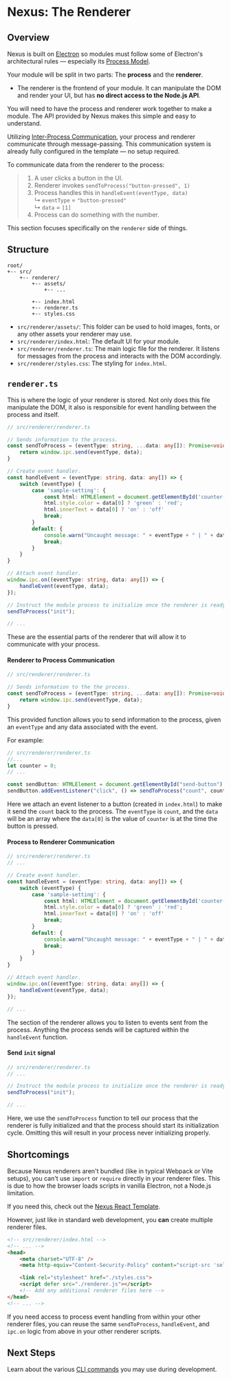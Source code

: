 # Nexus: The Renderer

## Overview
Nexus is built on [Electron](https://www.electronjs.org/) so modules must follow some of Electron's architectural rules — especially its [Process Model](https://www.electronjs.org/docs/latest/tutorial/process-model).

Your module will be split in two parts: The **process** and the **renderer**. 

- The renderer is the frontend of your module. It can manipulate the DOM and render your UI, but has **no direct access to the Node.js API**.

You will need to have the process and renderer work together to make a module. The API provided by Nexus makes this simple and easy to understand.

Utilizing [Inter-Process Communication](https://www.electronjs.org/docs/latest/tutorial/ipc), your process and renderer communicate through message-passing. This communication system is already fully configured in the template — no setup required.

To communicate data from the renderer to the process:

> 1. A user clicks a button in the UI.
> 2. Renderer invokes  `sendToProcess("button-pressed", 1)`
> 3. Process handles this in `handleEvent(eventType, data)`   
>       ↳ `eventType` = `"button-pressed"`   
>       ↳ `data` = `[1]`   
> 4. Process can do something with the number. 

This section focuses specifically on the `renderer` side of things.

## Structure
```
root/
+-- src/
    +-- renderer/
        +-- assets/
            +-- ...

        +-- index.html
        +-- renderer.ts
        +-- styles.css
```
- `src/renderer/assets/`: This folder can be used to hold images, fonts, or any other assets your renderer may use.
- `src/renderer/index.html`: The default UI for your module.
- `src/renderer/renderer.ts`: The main logic file for the renderer. It listens for messages from the process and interacts with the DOM accordingly.
- `src/renderer/styles.css`: The styling for `index.html`.


## `renderer.ts`
This is where the logic of your renderer is stored. Not only does this file manipulate the DOM, it also is responsible for event handling between the process and itself.

```typescript
// src/renderer/renderer.ts

// Sends information to the process.
const sendToProcess = (eventType: string, ...data: any[]): Promise<void> => {
    return window.ipc.send(eventType, data);
}

// Create event handler.
const handleEvent = (eventType: string, data: any[]) => {
    switch (eventType) {
        case 'sample-setting': {
            const html: HTMLElement = document.getElementById('counter-display');
            html.style.color = data[0] ? 'green' : 'red';
            html.innerText = data[0] ? 'on' : 'off'
            break;
        }
        default: {
            console.warn("Uncaught message: " + eventType + " | " + data)
            break;
        }
    }
}

// Attach event handler.
window.ipc.on((eventType: string, data: any[]) => {
    handleEvent(eventType, data);
});

// Instruct the module process to initialize once the renderer is ready.
sendToProcess("init");

// ...
```
These are the essential parts of the renderer that will allow it to communicate with your process.

#### Renderer to Process Communication
```typescript
// src/renderer/renderer.ts

// Sends information to the the process.
const sendToProcess = (eventType: string, ...data: any[]): Promise<void> => {
    return window.ipc.send(eventType, data);
}
```
This provided function allows you to send information to the process, given an `eventType` and any data associated with the event.

For example:
```typescript
// src/renderer/renderer.ts
//...
let counter = 0;
// ...

const sendButton: HTMLElement = document.getElementById("send-button")
sendButton.addEventListener("click", () => sendToProcess("count", counter));
```
Here we attach an event listener to a button (created in `index.html`) to make it send the `count` back to the process. The `eventType` is `count`, and the `data` will be an array where the `data[0]` is the value of `counter` is at the time the button is pressed.

#### Process to Renderer Communication
```typescript
// src/renderer/renderer.ts
// ...

// Create event handler.
const handleEvent = (eventType: string, data: any[]) => {
    switch (eventType) {
        case 'sample-setting': {
            const html: HTMLElement = document.getElementById('counter-display');
            html.style.color = data[0] ? 'green' : 'red';
            html.innerText = data[0] ? 'on' : 'off'
            break;
        }
        default: {
            console.warn("Uncaught message: " + eventType + " | " + data)
            break;
        }
    }
}

// Attach event handler.
window.ipc.on((eventType: string, data: any[]) => {
    handleEvent(eventType, data);
});

// ...
```
The section of the renderer allows you to listen to events sent from the process. Anything the process sends will be captured within the `handleEvent` function.

#### Send `init` signal
```typescript
// src/renderer/renderer.ts
// ...

// Instruct the module process to initialize once the renderer is ready.
sendToProcess("init");

// ...
```
Here, we use the `sendToProcess` function to tell our process that the renderer is fully initialized and that the process should start its initialization cycle. Omitting this will result in your process never initializing properly.

## Shortcomings
Because Nexus renderers aren't bundled (like in typical Webpack or Vite setups), you can't use `import` or `require` directly in your renderer files. This is due to how the browser loads scripts in vanilla Electron, not a Node.js limitation.

If you need this, check out the [Nexus React Template](../react/ReactSetup.md).

However, just like in standard web development, you **can** create multiple renderer files.

```html
<!-- src/renderer/index.html -->
<!-- ... -->
<head>
    <meta charset="UTF-8" />
    <meta http-equiv="Content-Security-Policy" content="script-src 'self';">

    <link rel="stylesheet" href="./styles.css">
    <script defer src="./renderer.js"></script>
    <!-- Add any additional renderer files here -->
</head>
<!-- ... -->
```
If you need access to process event handling from within your other renderer files, you can reuse the same `sendToProcess`, `handleEvent`, and `ipc.on` logic from above in your other renderer scripts.

## Next Steps
Learn about the various [CLI commands](./3%20VanillaCommands.md) you may use during development.
